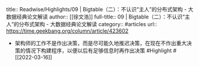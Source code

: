 title:: Readwise/Highlights/09 | Bigtable（二）：不认识“主人”的分布式架构 - 大数据经典论文解读
author:: [[徐文浩]]
full-title:: 09 | Bigtable（二）：不认识“主人”的分布式架构 - 大数据经典论文解读
category:: #articles
url:: https://time.geekbang.org/column/article/423602

- 架构师的工作不是作出决策，而是尽可能久地推迟决策，在现在不作出重大决策的情况下构建程序，以便以后有足够信息时再作出决策 #Highlight #[[2022-03-16]]